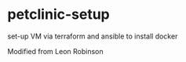 # petclinic-setup
set-up VM via terraform and ansible to install docker
 
Modified from Leon Robinson

